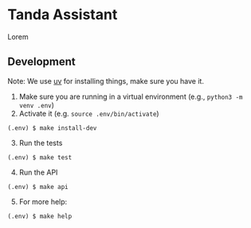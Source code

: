 # Tanda Assistant

Lorem

## Development

Note: We use [uv](https://github.com/astral-sh/uv?tab=readme-ov-file#getting-started) for installing things, make sure you have it.

1. Make sure you are running in a virtual environment (e.g., `python3 -m venv .env`)
2. Activate it (e.g. `source .env/bin/activate`)

```shell
(.env) $ make install-dev
```

3. Run the tests

```shell
(.env) $ make test
```

4. Run the API

```shell
(.env) $ make api
```

5. For more help:
```shell
(.env) $ make help
```
